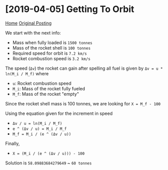 # [2019-04-05] Getting To Orbit

[Home](../README.md)
[Original Posting](https://brilliant.org/daily-problems/falcon-heavy-3/)

We start with the next info:

* Mass when fully loaded is `1500 tonnes`
* Mass of the rocket shell is `100 tonnes`
* Required speed for orbit is `7.2 km/s`
* Rocket combustion speed is `3.2 km/s`

The speed (`Δv`) the rocket can gain after spelling all fuel is given by `Δv = u * ln(M_i / M_f)` where

* `u`: Rocket combustion speed
* `M_i`: Mass of the rocket fully fueled
* `M_f`: Mass of the rocket "empty"

Since the rocket shell mass is 100 tonnes, we are looking for `X = M_f - 100`

Using the equation given for the increment in speed

* `Δv / u = ln(M_i / M_f)`
* `e ^ (Δv / u) = M_i / M_f`
* `M_f = M_i / (e ^ (Δv / u))`

Finally,

* `X = (M_i / (e ^ (Δv / u))) - 100`

Solution is `58.09883684279649` ~ `60 tonnes`
